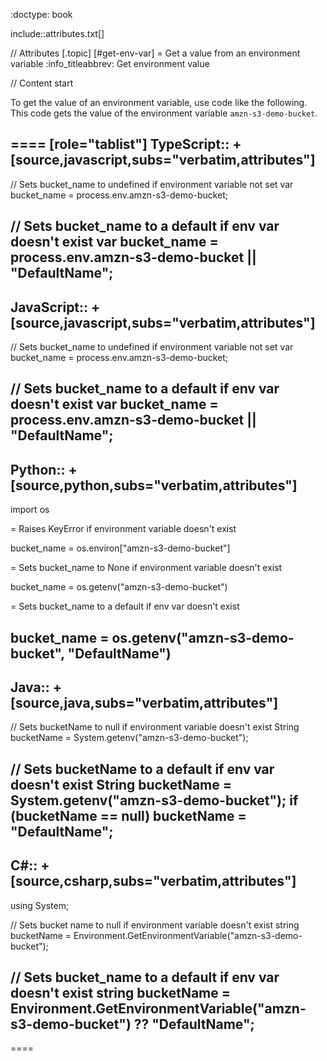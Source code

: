 :doctype: book

include::attributes.txt[]

// Attributes
[.topic]
[#get-env-var]
= Get a value from an environment variable
:info_titleabbrev: Get environment value

// Content start

To get the value of an environment variable, use code like the following. This code gets the value of the environment variable `amzn-s3-demo-bucket`.

====
[role="tablist"]
TypeScript::
+
[source,javascript,subs="verbatim,attributes"]
---

// Sets bucket_name to undefined if environment variable not set
var bucket_name = process.env.amzn-s3-demo-bucket;

// Sets bucket_name to a default if env var doesn't exist
var bucket_name = process.env.amzn-s3-demo-bucket || "DefaultName";
---

JavaScript::
+
[source,javascript,subs="verbatim,attributes"]
---

// Sets bucket_name to undefined if environment variable not set
var bucket_name = process.env.amzn-s3-demo-bucket;

// Sets bucket_name to a default if env var doesn't exist
var bucket_name = process.env.amzn-s3-demo-bucket || "DefaultName";
---

Python::
+
[source,python,subs="verbatim,attributes"]
---
import os

= Raises KeyError if environment variable doesn't exist

bucket_name = os.environ["amzn-s3-demo-bucket"]

= Sets bucket_name to None if environment variable doesn't exist

bucket_name = os.getenv("amzn-s3-demo-bucket")

= Sets bucket_name to a default if env var doesn't exist

bucket_name = os.getenv("amzn-s3-demo-bucket", "DefaultName")
---

Java::
+
[source,java,subs="verbatim,attributes"]
---
// Sets bucketName to null if environment variable doesn't exist
String bucketName = System.getenv("amzn-s3-demo-bucket");

// Sets bucketName to a default if env var doesn't exist
String bucketName = System.getenv("amzn-s3-demo-bucket");
if (bucketName == null) bucketName = "DefaultName";
---

C#::
+
[source,csharp,subs="verbatim,attributes"]
---
using System;

// Sets bucket name to null if environment variable doesn't exist
string bucketName = Environment.GetEnvironmentVariable("amzn-s3-demo-bucket");

// Sets bucket_name to a default if env var doesn't exist
string bucketName = Environment.GetEnvironmentVariable("amzn-s3-demo-bucket") ?? "DefaultName";
---
====
